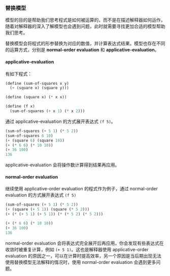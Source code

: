 ### 替换模型

模型的目的是帮助我们思考程式是如何被运算的，而不是在描述解释器如何运作，随着对解释器的深入了解模型也会遇到问题，此时就需要寻找更加合适的模型帮助我们思考。

替换模型会将程式的形参替换为对应的数值，并计算表达式结果。模型也存在不同的运算方式，分别是 **normal-order evaluation** 和 **applicative-evaluation**。

#### applicative-evaluation

有如下程式：

```scheme
(define (sum-of-squares x y)
  (+ (square x) (square y)))

(define (square x) (* x x))

(define (f x)
  (sum-of-squares (+ x 1) (* x 2)))
```

通过 applicative-evaluation 的方式展开表达式 `(f 5)`。

```scheme
(sum-of-squares (+ 5 1) (* 5 2))
(sum-of-squares 6 10)
(+ (square 6) (square 10))
(+ (* 6 6) (* 10 10))
(+ 36 100)
136
```

applicative-evaluation 会将操作数计算得到结果再应用。

#### normal-order evaluation

继续使用 applicative-order evaluation 的程式作为例子，通过 normal-order evaluation 的方式展开表达式 `(f 5)`

```scheme
(sum-of-squares (+ 5 1) (* 5 2))
(+ (square (+ 5 1)) (square (* 5 2)))
(+ (* (+ 5 1) (+ 5 1)) (* (* 5 2) (* 5 2)))

(+ (* 6 6) (* 10 10))
(+ 36 100)
136
```

normal-order evaluation 会将表达式完全展开后再应用，你会发现有些表达式在收敛时被重复计算，例如 `(+ 5 1)`。这也是解释器使用 applicative-order evaluation 的原因之一，可以在计算时提高效率，另一个原因是当后期出现无法使用替换模型无法解释的情况时，使用 normal-order evaluation 会遇到更多问题。